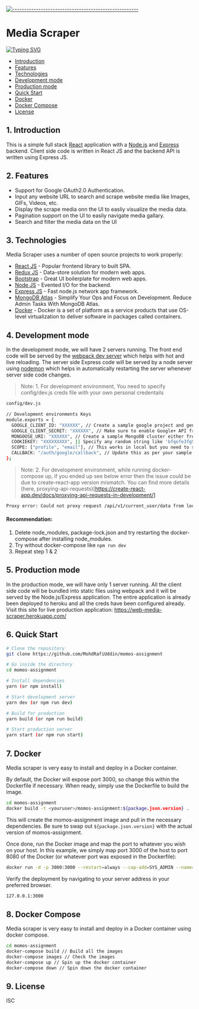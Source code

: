 [![-----------------------------------------------------](https://raw.githubusercontent.com/andreasbm/readme/master/assets/lines/colored.png)](#momos-assignment)

# Media Scraper

[![Typing SVG](https://readme-typing-svg.herokuapp.com/?lines=A+Simple+Web+Application+for+Scraping;Images+GIFs+Videos+URLs)](https://git.io/typing-svg)

- [Introduction](#introduction)
- [Features](#features)
- [Technologies](#technologies)
- [Development mode](#development-mode)
- [Production mode](#production-mode)
- [Quick Start](#quick-start)
- [Docker](#docker)
- [Docker Compose](#docker-compose)
- [License](#license)

## 1. Introduction

This is a simple full stack [React](https://reactjs.org/) application with a [Node.js](https://nodejs.org/en/) and [Express](https://expressjs.com/) backend. Client side code is written in React JS and the backend API is written using Express JS.

## 2. Features

- Support for Google OAuth2.0 Authentication.
- Input any website URL to search and scrape website media like Images, GIFs, Videos, etc.
- Display the scrape media onn the UI to easliy visualize the media data.
- Pagination support on the UI to easliy navigate media gallary.
- Search and filter the media data on the UI

## 3. Technologies

Media Scraper uses a number of open source projects to work properly:

- [React JS](https://redux.js.org/) - Popular frontend library to built SPA.
- [Redux JS](https://reactjs.org/) - Data-store solution for modern web apps.
- [Bootstrap](https://getbootstrap.com/) - Great UI boilerplate for modern web apps.
- [Node JS](https://nodejs.org/en/) - Evented I/O for the backend.
- [Express JS](https://expressjs.com/) - Fast node.js network app framework.
- [MongoDB Atlas](https://www.mongodb.com/) - Simplify Your Ops and Focus on Development. Reduce Admin Tasks With MongoDB Atlas.
- [Docker](https://www.docker.com/) - Docker is a set of platform as a service products that use OS-level virtualization to deliver software in packages called containers.

## 4. Development mode

In the development mode, we will have 2 servers running. The front end code will be served by the [webpack dev server](https://webpack.js.org/configuration/dev-server/) which helps with hot and live reloading. The server side Express code will be served by a node server using [nodemon](https://nodemon.io/) which helps in automatically restarting the server whenever server side code changes.

> Note: 1. For development environment, You need to specify config/dev.js creds file with your own personal credentails

```bash
config/dev.js

// Development environments Keys
module.exports = {
  GOOGLE_CLIENT_ID: "XXXXXX", // Create a sample google project and generate clientId and ClientSecret.
  GOOGLE_CLIENT_SECRET: "XXXXXX", // Make sure to enable Google+ API from library.
  MONGOOSE_URI: "XXXXXX", // Create a sample MongoDB cluster either from mLab OR MongoDB atlas and generate remote URI.
  COOKIEKEY: "XXXXXXXXX", || Specify any random string like 'bfqefe3fg9fp984gfq9742g7g7f9v39vfeCEF8PGH8Bgu' :)
  SCOPE: ["profile", "email"], // This works in local but you need to specify right form of scopes from https://developers.google.com/identity/protocols/oauth2/scopes
  CALLBACK: "/auth/google/callback", // Update this as per your sample google project OR use the same callback in the google project.
};

```
> Note: 2. For development environment, while running docker-compose up, if you ended up see below error then the issue could be due to create-react-app version mismatch. You can find more details (here, proxying-api-requests)[https://create-react-app.dev/docs/proxying-api-requests-in-development/]

```bash
Proxy error: Could not proxy request /api/v1/current_user/data from localhost:3000 to http://localhost:5000
```
#### Recommendation:
1. Delete node_modules, package-lock.json and try restarting the docker-compose after installing node_modules.
2. Try without docker-compose like `npm run dev`
3. Repeat step 1 & 2


## 5. Production mode

In the production mode, we will have only 1 server running. All the client side code will be bundled into static files using webpack and it will be served by the Node.js/Express application. The entire application is already been deployed to heroku and all the creds have been configured already. Visit this site for live production application: https://web-media-scraper.herokuapp.com/

## 6. Quick Start

```bash
# Clone the repository
git clone https://github.com/MohdRafiUddin/momos-assignment

# Go inside the directory
cd momos-assignment

# Install dependencies
yarn (or npm install)

# Start development server
yarn dev (or npm run dev)

# Build for production
yarn build (or npm run build)

# Start production server
yarn start (or npm run start)
```

## 7. Docker

Media scraper is very easy to install and deploy in a Docker container.

By default, the Docker will expose port 3000, so change this within the
Dockerfile if necessary. When ready, simply use the Dockerfile to
build the image.

```sh
cd momos-assignment
docker build -t <youruser>/momos-assignment:${package.json.version} .
```

This will create the momos-assignment image and pull in the necessary dependencies.
Be sure to swap out `${package.json.version}` with the actual
version of momos-assignment.

Once done, run the Docker image and map the port to whatever you wish on
your host. In this example, we simply map port 3000 of the host to
port 8080 of the Docker (or whatever port was exposed in the Dockerfile):

```sh
docker run -d -p 3000:3000 --restart=always --cap-add=SYS_ADMIN --name=momos-assignment <youruser>/momos-assignment:${package.json.version}
```

Verify the deployment by navigating to your server address in
your preferred browser.

```sh
127.0.0.1:3000
```

## 8. Docker Compose

Media scraper is very easy to install and deploy in a Docker container using docker compose.

```sh
cd momos-assignment
docker-compose build // Build all the images
docker-compose images // Check the images
docker-compose up // Spin up the docker container
docker-compose down // Spin down the docker container
```

## 9. License

ISC
